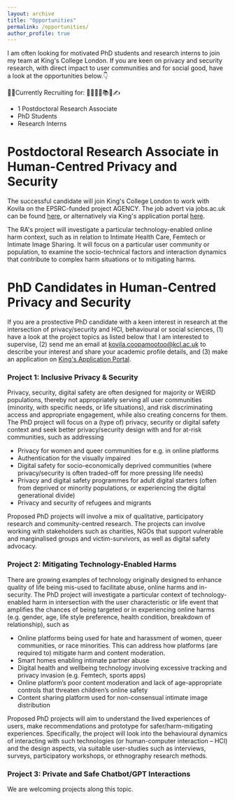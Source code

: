 ```yaml
---
layout: archive
title: "Opportunities"
permalink: /opportunities/
author_profile: true
---
```


I am often looking for motivated PhD students and research interns to join my team at King's College London. 
If you are keen on privacy and security research, with direct impact to user communities and for social good, have a look at the opportunities below.👇

📢🔔Currently Recruiting for: 👩‍🎓🧑‍🎓📚💼✍️
  * 1 Postdoctoral Research Associate
  * PhD Students 
  * Research Interns

# Postdoctoral Research Associate in Human-Centred Privacy and Security 
The successful candidate will join King's College London to work with Kovila on the EPSRC-funded project AGENCY.
The job advert via jobs.ac.uk can be found [here](https://www.jobs.ac.uk/job/DDM311/post-doctoral-research-associate-in-human-centred-privacy-and-security-fte-flexible), or alternatively via King's application portal [here](https://www.kcl.ac.uk/jobs/076846-post-doctoral-research-associate-in-human-centred-privacy-and-security-fte-flexible).

The RA's project will investigate a particular technology-enabled online harm context, such as in relation to Intimate Health Care, Femtech or Intimate Image Sharing. It will focus on a particular user community or population, to examine the socio-technical factors and interaction dynamics that contribute to complex harm situations or to mitigating harms.


# PhD Candidates in Human-Centred Privacy and Security 
If you are a prostective PhD candidate with a keen interest in research at the intersection of privacy/security and HCI, behavioural or social sciences, (1) have a look at the project topics as listed below that I am interested to supervise, (2) send me an email at kovila.coopamootoo@kcl.ac.uk to describe your interest and share your academic profile details, and (3) make an application on [King's Application Portal](https://www.kcl.ac.uk/study/postgraduate-research/how-to-apply).

### Project 1: Inclusive Privacy & Security
Privacy, security, digital safety are often designed for majority or WEIRD populations, thereby not appropriately serving all user communities (minority, with specific needs, or life situations), and risk discriminating access and appropriate engagement, while also creating concerns for them. The PhD project will focus on a (type of) privacy, security or digital safety context and seek better privacy/security design with and for at-risk communities, such as addressing
  * Privacy for women and queer communities for e.g. in online platforms
  * Authentication for the visually impaired 
  * Digital safety for socio-economically deprived communities (where privacy/security is often traded-off for more pressing life needs)
  * Privacy and digital safety programmes for adult digital starters (often from deprived or minority populations, or experiencing the digital generational divide)
  * Privacy and security of refugees and migrants 

Proposed PhD projects will involve a mix of qualitative, participatory research and community-centred research. The projects can involve working with stakeholders such as charities, NGOs that support vulnerable and marginalised groups and victim-survivors, as well as digital safety advocacy.

### Project 2: Mitigating Technology-Enabled Harms
There are growing examples of technology originally designed to enhance quality of life being mis-used to facilitate abuse, online harms and in-security. The PhD project will investigate a particular context of technology-enabled harm in intersection with the user characteristic or life event that amplifies the chances of being targeted or in experiencing online harms (e.g. gender, age, life style preference, health condition, breakdown of relationship), such as 
  * Online platforms being used for hate and harassment of women, queer communities, or race minorities. This can address how platforms (are required to) mitigate harm and content moderation.
  *	Smart homes enabling intimate partner abuse
  *	Digital health and wellbeing technology involving excessive tracking and privacy invasion (e.g. Femtech, sports apps)
  *	Online platform’s poor content moderation and lack of age-appropriate controls that threaten children’s online safety
  *	Content sharing platform used for non-consensual intimate image distribution

Proposed PhD projects will aim to understand the lived experiences of users, make recommendations and prototype for safer/harm-mitigating experiences. Specifically, the project will look into the behavioural dynamics of interacting with such technologies (or human-computer interaction – HCI) and the design aspects, via suitable user-studies such as interviews, surveys, participatory workshops, or ethnography research methods.

### Project 3: Private and Safe Chatbot/GPT Interactions
We are welcoming projects along this topic. 














